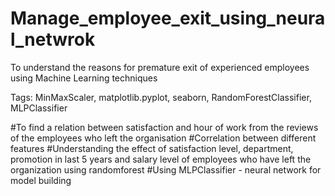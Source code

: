 # Manage_employee_exit_using_neural_netwrok
To understand the reasons for premature exit of experienced employees using Machine Learning techniques

Tags: MinMaxScaler, matplotlib.pyplot, seaborn, RandomForestClassifier, MLPClassifier


#To find a relation between satisfaction and hour of work from the reviews of the employees who left the organisation
#Correlation between different features
#Understanding the effect of satisfaction level, department, promotion in last 5 years and salary level of employees who have left the organization using randomforest
#Using MLPClassifier - neural network for model building
